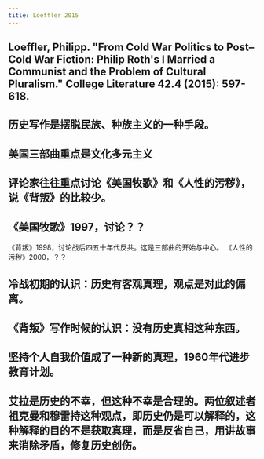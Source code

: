 ```yaml
---
title: Loeffler 2015
---
```


## Loeffler, Philipp. "From Cold War Politics to Post–Cold War Fiction: Philip Roth's I Married a Communist and the Problem of Cultural Pluralism." College Literature 42.4 (2015): 597-618.
## 历史写作是摆脱民族、种族主义的一种手段。
## 美国三部曲重点是文化多元主义
## 评论家往往重点讨论《美国牧歌》和《人性的污秽》，说《背叛》的比较少。
## 《美国牧歌》1997，讨论？？
《背叛》1998，讨论战后四五十年代反共。这是三部曲的开始与中心。
《人性的污秽》2000，？？
## 冷战初期的认识：历史有客观真理，观点是对此的偏离。
## 《背叛》写作时候的认识：没有历史真相这种东西。
## 坚持个人自我价值成了一种新的真理，1960年代进步教育计划。
## 艾拉是历史的不幸，但这种不幸是合理的。两位叙述者祖克曼和穆雷持这种观点，即历史仍是可以解释的，这种解释的目的不是获取真理，而是反省自己，用讲故事来消除矛盾，修复历史创伤。
##
